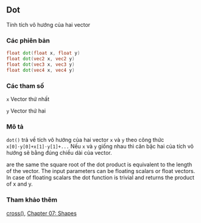 ## Dot
Tính tích vô hướng của hai vector

### Các phiên bản
```glsl
float dot(float x, float y)  
float dot(vec2 x, vec2 y)  
float dot(vec3 x, vec3 y)  
float dot(vec4 x, vec4 y)
```

### Các tham số
```x``` Vector thứ nhất

```y``` Vector thứ hai

### Mô tả
```dot()``` trả về tích vô hướng của hai vector ```x``` và ```y``` theo công thức ```x[0]⋅y[0]+x[1]⋅y[1]+...```
Nếu ```x``` và ```y``` giống nhau thì căn bậc hai của tích vô hướng sẽ bằng đúng chiều dài của vector. 


are the same the square root of the dot product is equivalent to the length of the vector. The input parameters can be floating scalars or float vectors. In case of floating scalars the dot function is trivial and returns the product of x and y.

<div class="codeAndCanvas" data="../07/circle.frag"></div>

### Tham khảo thêm

[cross()](/glossary/?lan=vi&search=cross), [Chapter 07: Shapes](/07/)
